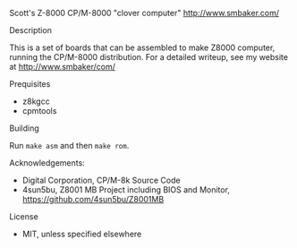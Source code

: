 Scott's Z-8000 CP/M-8000 "clover computer"
http://www.smbaker.com/

Description

This is a set of boards that can be assembled to make Z8000 computer,
running the CP/M-8000 distribution. For a detailed writeup, see my
website at http://www.smbaker/com/

Prequisites

* z8kgcc
* cpmtools

Building

Run `make asm` and then `make rom`.

Acknowledgements:

* Digital Corporation, CP/M-8k Source Code
* 4sun5bu, Z8001 MB Project including BIOS and Monitor, https://github.com/4sun5bu/Z8001MB

License
* MIT, unless specified elsewhere